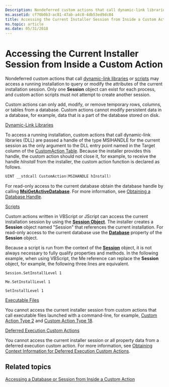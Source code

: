 ```yaml
---
Description: Nondeferred custom actions that call dynamic-link libraries or scripts may access a running installation to query or modify the attributes of the current installation session.
ms.assetid: cf70b0b3-ac81-47ab-a4c8-4db53ed9dc84
title: Accessing the Current Installer Session from Inside a Custom Action
ms.topic: article
ms.date: 05/31/2018
---
```


# Accessing the Current Installer Session from Inside a Custom Action

Nondeferred custom actions that call [dynamic-link libraries](dynamic-link-libraries.md) or [scripts](scripts.md) may access a running installation to query or modify the attributes of the current installation session. Only one **Session** object can exist for each process, and custom action scripts must not attempt to create another session.

Custom actions can only add, modify, or remove temporary rows, columns, or tables from a database. Custom actions cannot modify persistent data in a database, for example, data that is a part of the database stored on disk.

[Dynamic-Link Libraries](dynamic-link-libraries.md)

To access a running installation, custom actions that call dynamic-link libraries (DLL) are passed a handle of the type MSIHANDLE for the current session as the only argument to the DLL entry point named in the Target column of the [CustomAction Table](customaction-table.md). Because the installer provides this handle, the custom action should not close it, for example, to receive the handle *hInstall* from the installer, the custom action function is declared as follows.


```C++
UINT __stdcall CustomAction(MSIHANDLE hInstall)
```



For read-only access to the current database obtain the database handle by calling [**MsiGetActiveDatabase**](/windows/desktop/api/Msiquery/nf-msiquery-msigetactivedatabase). For more information, see [Obtaining a Database Handle](obtaining-a-database-handle.md).

[Scripts](scripts.md)

Custom actions written in VBScript or JScript can access the current installation session by using the [**Session Object**](session-object.md). The installer creates a **Session** object named "Session" that references the current installation. For read-only access to the current database use the [**Database**](session-database.md) property of the **Session** object.

Because a script is run from the context of the [**Session**](session-object.md) object, it is not always necessary to fully qualify properties and methods. In the following example, when using VBScript, the Me reference can replace the **Session** object, for example, the following three lines are equivalent.


```VB
Session.SetInstallLevel 1
```




```VB
Me.SetInstallLevel 1
```




```VB
SetInstallLevel 1
```



[Executable Files](executable-files.md)

You cannot access the current installer session from custom actions that call executable files launched with a command-line, for example, [Custom Action Type 2](custom-action-type-2.md) and [Custom Action Type 18](custom-action-type-18.md).

[Deferred Execution Custom Actions](deferred-execution-custom-actions.md)

You cannot access the current installer session or all property data from a deferred execution custom action. For more information, see [Obtaining Context Information for Deferred Execution Custom Actions](obtaining-context-information-for-deferred-execution-custom-actions.md).

## Related topics

<dl> <dt>

[Accessing a Database or Session from Inside a Custom Action](accessing-a-database-or-session-from-inside-a-custom-action.md)
</dt> </dl>

 

 



